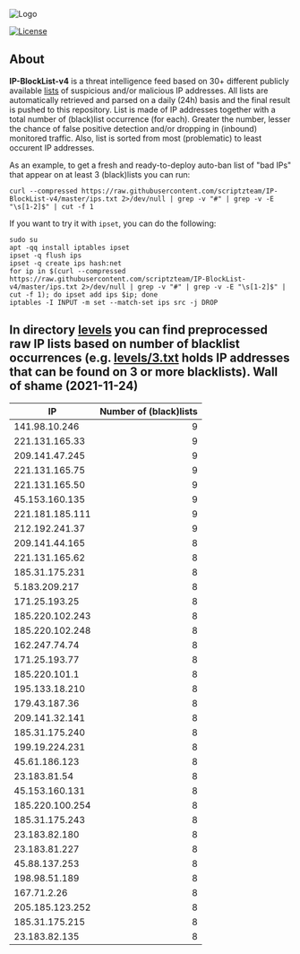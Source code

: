 ![Logo](https://i.imgur.com/PyKLAe7.png)

[![License](https://img.shields.io/badge/license-The_Unlicense-red.svg)](https://unlicense.org/)

About
----

**IP-BlockList-v4** is a threat intelligence feed based on 30+ different publicly available [lists](https://github.com/stamparm/maltrail) of suspicious and/or malicious IP addresses. All lists are automatically retrieved and parsed on a daily (24h) basis and the final result is pushed to this repository. List is made of IP addresses together with a total number of (black)list occurrence (for each). Greater the number, lesser the chance of false positive detection and/or dropping in (inbound) monitored traffic. Also, list is sorted from most (problematic) to least occurent IP addresses.

As an example, to get a fresh and ready-to-deploy auto-ban list of "bad IPs" that appear on at least 3 (black)lists you can run:

```
curl --compressed https://raw.githubusercontent.com/scriptzteam/IP-BlockList-v4/master/ips.txt 2>/dev/null | grep -v "#" | grep -v -E "\s[1-2]$" | cut -f 1
```

If you want to try it with `ipset`, you can do the following:

```
sudo su
apt -qq install iptables ipset
ipset -q flush ips
ipset -q create ips hash:net
for ip in $(curl --compressed https://raw.githubusercontent.com/scriptzteam/IP-BlockList-v4/master/ips.txt 2>/dev/null | grep -v "#" | grep -v -E "\s[1-2]$" | cut -f 1); do ipset add ips $ip; done
iptables -I INPUT -m set --match-set ips src -j DROP
```

In directory [levels](levels) you can find preprocessed raw IP lists based on number of blacklist occurrences (e.g. [levels/3.txt](levels/3.txt) holds IP addresses that can be found on 3 or more blacklists).
Wall of shame (2021-11-24)
----

|IP|Number of (black)lists|
|---|--:|
141.98.10.246|9
221.131.165.33|9
209.141.47.245|9
221.131.165.75|9
221.131.165.50|9
45.153.160.135|9
221.181.185.111|9
212.192.241.37|9
209.141.44.165|8
221.131.165.62|8
185.31.175.231|8
5.183.209.217|8
171.25.193.25|8
185.220.102.243|8
185.220.102.248|8
162.247.74.74|8
171.25.193.77|8
185.220.101.1|8
195.133.18.210|8
179.43.187.36|8
209.141.32.141|8
185.31.175.240|8
199.19.224.231|8
45.61.186.123|8
23.183.81.54|8
45.153.160.131|8
185.220.100.254|8
185.31.175.243|8
23.183.82.180|8
23.183.81.227|8
45.88.137.253|8
198.98.51.189|8
167.71.2.26|8
205.185.123.252|8
185.31.175.215|8
23.183.82.135|8
